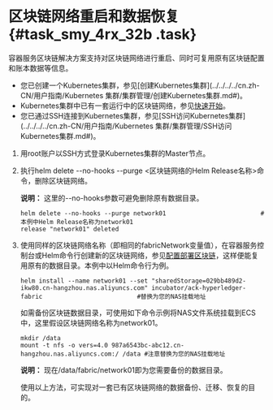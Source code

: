 # 区块链网络重启和数据恢复 {#task_smy_4rx_32b .task}

容器服务区块链解决方案支持对区块链网络进行重启、同时可复用原有区块链配置和账本数据等信息。

-   您已创建一个Kubernetes集群，参见[创建Kubernetes集群](../../../../cn.zh-CN/用户指南/Kubernetes 集群/集群管理/创建Kubernetes集群.md#)。
-   Kubernetes集群中已有一套运行中的区块链网络，参见[快速开始](cn.zh-CN/区块链解决方案/快速开始.md#)。
-   您已通过SSH连接到Kubernetes集群，参见[SSH访问Kubernetes集群](../../../../cn.zh-CN/用户指南/Kubernetes 集群/集群管理/SSH访问Kubernetes集群.md#)。

1.  用root账户以SSH方式登录Kubernetes集群的Master节点。 
2.  执行helm delete --no-hooks --purge <区块链网络的Helm Release名称\>命令，删除区块链网络。 

    **说明：** 这里的--no-hooks参数可避免删除原有数据目录。

    ```
    helm delete --no-hooks --purge network01                          #本例中Helm Release名称为network01
    release "network01" deleted
    ```

3.  使用同样的区块链网络名称（即相同的fabricNetwork变量值），在容器服务控制台或Helm命令行创建新的区块链网络，参见[配置部署区块链](cn.zh-CN/区块链解决方案/配置部署区块链.md#)，这样便能复用原有的数据目录。本例中以Helm命令行为例。 

    ```
    helm install --name network01 --set "sharedStorage=029bb489d2-ikw80.cn-hangzhou.nas.aliyuncs.com" incubator/ack-hyperledger-fabric                          #替换为您的NAS挂载地址
    
    ```

    如需备份区块链数据目录，可使用如下命令示例将NAS文件系统挂载到ECS中，这里假设区块链网络名称为network01。

    ```
    mkdir /data
    mount -t nfs -o vers=4.0 987a6543bc-abc12.cn-hangzhou.nas.aliyuncs.com:/ /data #注意替换为您的NAS挂载地址
    ```

    **说明：** 现在/data/fabric/network01即为您需要备份的数据目录。

    使用以上方法，可实现对一套已有区块链网络的数据备份、迁移、恢复的目的。


